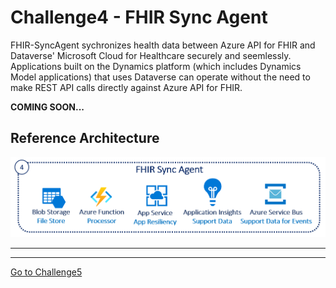 # Challenge4 - FHIR Sync Agent

FHIR-SyncAgent sychronizes health data between Azure API for FHIR and Dataverse' Microsoft Cloud for Healthcare securely and seemlessly. Applications built on the Dynamics platform (which includes Dynamics Model applications) that uses Dataverse can operate without the need to make REST API calls directly against Azure API for FHIR. 

**COMING SOON...**

## Reference Architecture
<center><img src="../images/fhir-syncagent.png" width="650"></center>

---

***

[Go to Challenge5](../Challenge5-FHIRSyncDV/ReadMe.md)

